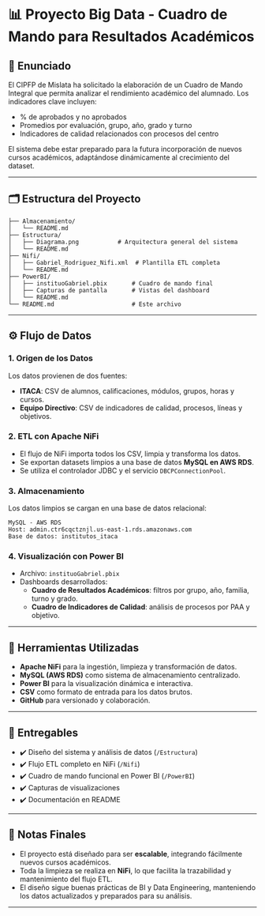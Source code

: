 # 📊 Proyecto Big Data - Cuadro de Mando para Resultados Académicos

## 🧠 Enunciado

El CIPFP de Mislata ha solicitado la elaboración de un Cuadro de Mando Integral que permita analizar el rendimiento académico del alumnado. Los indicadores clave incluyen:

- % de aprobados y no aprobados
- Promedios por evaluación, grupo, año, grado y turno
- Indicadores de calidad relacionados con procesos del centro

El sistema debe estar preparado para la futura incorporación de nuevos cursos académicos, adaptándose dinámicamente al crecimiento del dataset.

---

## 🗂️ Estructura del Proyecto

```
├── Almacenamiento/
│   └── README.md
├── Estructura/
│   ├── Diagrama.png           # Arquitectura general del sistema
│   └── README.md
├── Nifi/
│   ├── Gabriel_Rodriguez_Nifi.xml  # Plantilla ETL completa
│   └── README.md
├── PowerBI/
│   ├── instituoGabriel.pbix       # Cuadro de mando final
│   ├── Capturas de pantalla       # Vistas del dashboard
│   └── README.md
└── README.md                      # Este archivo
```

---

## ⚙️ Flujo de Datos

### 1. **Origen de los Datos**
Los datos provienen de dos fuentes:
- **ITACA**: CSV de alumnos, calificaciones, módulos, grupos, horas y cursos.
- **Equipo Directivo**: CSV de indicadores de calidad, procesos, líneas y objetivos.

### 2. **ETL con Apache NiFi**
- El flujo de NiFi importa todos los CSV, limpia y transforma los datos.
- Se exportan datasets limpios a una base de datos **MySQL en AWS RDS**.
- Se utiliza el controlador JDBC y el servicio `DBCPConnectionPool`.

### 3. **Almacenamiento**
Los datos limpios se cargan en una base de datos relacional:
```
MySQL - AWS RDS
Host: admin.ctr6cqctznjl.us-east-1.rds.amazonaws.com
Base de datos: institutos_itaca
```

### 4. **Visualización con Power BI**
- Archivo: `instituoGabriel.pbix`
- Dashboards desarrollados:
  - **Cuadro de Resultados Académicos**: filtros por grupo, año, familia, turno y grado.
  - **Cuadro de Indicadores de Calidad**: análisis de procesos por PAA y objetivo.

---

## 🧩 Herramientas Utilizadas

- **Apache NiFi** para la ingestión, limpieza y transformación de datos.
- **MySQL (AWS RDS)** como sistema de almacenamiento centralizado.
- **Power BI** para la visualización dinámica e interactiva.
- **CSV** como formato de entrada para los datos brutos.
- **GitHub** para versionado y colaboración.

---

## 📝 Entregables

- ✔️ Diseño del sistema y análisis de datos (`/Estructura`)
- ✔️ Flujo ETL completo en NiFi (`/Nifi`)
- ✔️ Cuadro de mando funcional en Power BI (`/PowerBI`)
- ✔️ Capturas de visualizaciones
- ✔️ Documentación en README

---

## 📌 Notas Finales

- El proyecto está diseñado para ser **escalable**, integrando fácilmente nuevos cursos académicos.
- Toda la limpieza se realiza en **NiFi**, lo que facilita la trazabilidad y mantenimiento del flujo ETL.
- El diseño sigue buenas prácticas de BI y Data Engineering, manteniendo los datos actualizados y preparados para su análisis.

---
